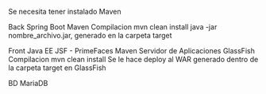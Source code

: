Se necesita tener instalado Maven

Back
Spring Boot
Maven
Compilacion
mvn clean install
java -jar nombre_archivo.jar, generado en la carpeta target

Front
Java EE
JSF - PrimeFaces
Maven
Servidor de Aplicaciones GlassFish
Compilacion
mvn clean install
Se le hace deploy al WAR generado dentro de la carpeta target en GlassFish

BD
MariaDB
